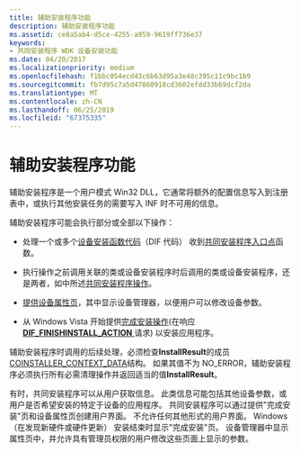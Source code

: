 ```yaml
---
title: 辅助安装程序功能
description: 辅助安装程序功能
ms.assetid: ce8a5ab4-d5ce-4255-a959-9619ff736e37
keywords:
- 共同安装程序 WDK 设备安装功能
ms.date: 04/20/2017
ms.localizationpriority: medium
ms.openlocfilehash: f1bbc054ecd43c6b63d95a3e48c395c11c9bc1b9
ms.sourcegitcommit: fb7d95c7a5d47860918cd3602efdd33b69dcf2da
ms.translationtype: MT
ms.contentlocale: zh-CN
ms.lasthandoff: 06/25/2019
ms.locfileid: "67375335"
---
```

# <a name="co-installer-functionality"></a>辅助安装程序功能





辅助安装程序是一个用户模式 Win32 DLL，它通常将额外的配置信息写入到注册表中，或执行其他安装任务的需要写入 INF 时不可用的信息。

辅助安装程序可能会执行部分或全部以下操作：

-   处理一个或多个[设备安装函数代码](https://docs.microsoft.com/previous-versions/ff541307(v=vs.85))（DIF 代码） 收到[共同安装程序入口点](co-installer-interface.md#co-installer-entry-point)函数。

-   执行操作之前调用关联的类或设备安装程序时后调用的类或设备安装程序，还是两者，如中所述[共同安装程序操作](co-installer-operation.md)。

-   [提供设备属性页](providing-device-property-pages.md)，其中显示设备管理器，以便用户可以修改设备参数。

-   从 Windows Vista 开始提供[完成安装操作](finish-install-actions--windows-vista-and-later-.md)(在响应[ **DIF_FINISHINSTALL_ACTION** ](https://docs.microsoft.com/windows-hardware/drivers/install/dif-finishinstall-action)请求) 以安装应用程序。

辅助安装程序时调用的后续处理，必须检查**InstallResult**的成员[COINSTALLER_CONTEXT_DATA](co-installer-interface.md#coinstaller-context-data)结构。 如果其值不为 NO_ERROR，辅助安装程序必须执行所有必需清理操作并返回适当的值**InstallResult**。

有时，共同安装程序可以从用户获取信息。 此类信息可能包括其他设备参数，或用户是否希望安装的特定于设备的应用程序。 共同安装程序可以通过提供"完成安装"页和设备属性页创建用户界面。 不允许任何其他形式的用户界面。 Windows （在发现新硬件或硬件更新） 安装结束时显示"完成安装"页。 设备管理器中显示属性页中，并允许具有管理员权限的用户修改这些页面上显示的参数。

 

 





